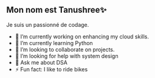 ## Mon nom est Tanushree✨ 

Je suis un passionné de codage.
- 🔭 I’m currently working on enhancing my cloud skills.
- 🌱 I’m currently learning Python
- 👯 I’m looking to collaborate on projects.
- 🤔 I’m looking for help with system design
- 💬 Ask me about DSA
- ⚡ Fun fact: I like to ride bikes
  

